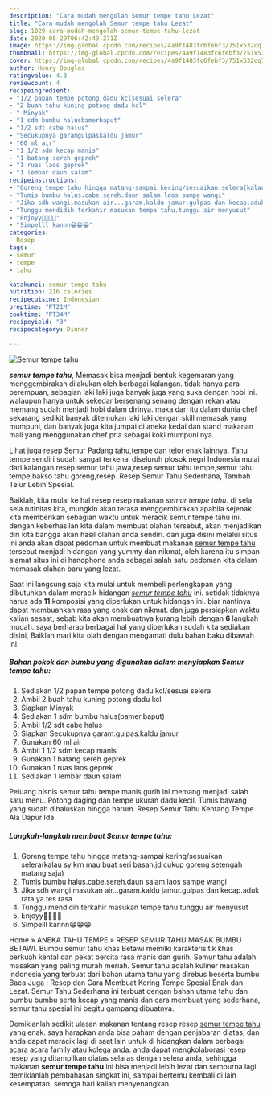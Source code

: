 ```yaml
---
description: "Cara mudah mengolah Semur tempe tahu Lezat"
title: "Cara mudah mengolah Semur tempe tahu Lezat"
slug: 1029-cara-mudah-mengolah-semur-tempe-tahu-lezat
date: 2020-08-29T06:42:49.271Z
image: https://img-global.cpcdn.com/recipes/4a9f1483fc6febf3/751x532cq70/semur-tempe-tahu-foto-resep-utama.jpg
thumbnail: https://img-global.cpcdn.com/recipes/4a9f1483fc6febf3/751x532cq70/semur-tempe-tahu-foto-resep-utama.jpg
cover: https://img-global.cpcdn.com/recipes/4a9f1483fc6febf3/751x532cq70/semur-tempe-tahu-foto-resep-utama.jpg
author: Henry Douglas
ratingvalue: 4.3
reviewcount: 4
recipeingredient:
- "1/2 papan tempe potong dadu kclsesuai selera"
- "2 buah tahu kuning potong dadu kcl"
- " Minyak"
- "1 sdm bumbu halusbamerbaput"
- "1/2 sdt cabe halus"
- "Secukupnya garamgulpaskaldu jamur"
- "60 ml air"
- "1 1/2 sdm kecap manis"
- "1 batang sereh geprek"
- "1 ruas laos geprek"
- "1 lembar daun salam"
recipeinstructions:
- "Goreng tempe tahu hingga matang-sampai kering/sesuaikan selera(kalau sy krn mau buat seri basah.jd cukup goreng setengah matang saja)"
- "Tumis bumbu halus.cabe.sereh.daun salam.laos sampe wangi"
- "Jika sdh wangi.masukan air...garam.kaldu jamur.gulpas dan kecap.aduk rata ya.tes rasa"
- "Tunggu mendidih.terkahir masukan tempe tahu.tunggu air menyusut"
- "Enjoyy🤤🤤🤤🤤"
- "Simpelll kannn😁😁😁"
categories:
- Resep
tags:
- semur
- tempe
- tahu

katakunci: semur tempe tahu 
nutrition: 216 calories
recipecuisine: Indonesian
preptime: "PT21M"
cooktime: "PT34M"
recipeyield: "3"
recipecategory: Dinner

---
```



![Semur tempe tahu](https://img-global.cpcdn.com/recipes/4a9f1483fc6febf3/751x532cq70/semur-tempe-tahu-foto-resep-utama.jpg)

<b><i>semur tempe tahu</i></b>, Memasak bisa menjadi bentuk kegemaran yang menggembirakan dilakukan oleh berbagai kalangan. tidak hanya para perempuan, sebagian laki laki juga banyak juga yang suka dengan hobi ini. walaupun hanya untuk sekedar bersenang senang dengan rekan atau memang sudah menjadi hobi dalam dirinya. maka dari itu dalam dunia chef sekarang sedikit banyak ditemukan laki laki dengan skill memasak yang mumpuni, dan banyak juga kita jumpai di aneka kedai dan stand makanan mall yang menggunakan chef pria sebagai koki mumpuni nya.

Lihat juga resep Semur Padang tahu,tempe dan telor enak lainnya. Tahu tempe sendiri sudah sangat terkenal diseluruh plosok negri Indonesia mulai dari kalangan resep semur tahu jawa,resep semur tahu tempe,semur tahu tempe,bakso tahu goreng,resep. Resep Semur Tahu Sederhana, Tambah Telur Lebih Spesial.

Baiklah, kita mulai ke hal resep resep makanan <i>semur tempe tahu</i>. di sela sela rutinitas kita, mungkin akan terasa menggembirakan apabila sejenak kita memberikan sebagian waktu untuk meracik semur tempe tahu ini. dengan keberhasilan kita dalam membuat olahan tersebut, akan menjadikan diri kita bangga akan hasil olahan anda sendiri. dan juga disini melalui situs ini anda akan dapat pedoman untuk membuat makanan <u>semur tempe tahu</u> tersebut menjadi hidangan yang yummy dan nikmat, oleh karena itu simpan alamat situs ini di handphone anda sebagai salah satu pedoman kita dalam memasak olahan baru yang lezat.


Saat ini langsung saja kita mulai untuk membeli perlengkapan yang dibutuhkan dalam meracik hidangan <u><i>semur tempe tahu</i></u> ini. setidak tidaknya harus ada <b>11</b> komposisi yang diperlukan untuk hidangan ini. biar nantinya dapat membuahkan rasa yang enak dan nikmat. dan juga persiapkan waktu kalian sesaat, sebab kita akan membuatnya kurang lebih dengan <b>6</b> langkah mudah. saya berharap berbagai hal yang diperlukan sudah kita sediakan disini, Baiklah mari kita olah dengan mengamati dulu bahan baku dibawah ini.

<!--inarticleads1-->

##### Bahan pokok dan bumbu yang digunakan dalam menyiapkan Semur tempe tahu:

1. Sediakan 1/2 papan tempe potong dadu kcl/sesuai selera
1. Ambil 2 buah tahu kuning potong dadu kcl
1. Siapkan  Minyak
1. Sediakan 1 sdm bumbu halus(bamer.baput)
1. Ambil 1/2 sdt cabe halus
1. Siapkan Secukupnya garam.gulpas.kaldu jamur
1. Gunakan 60 ml air
1. Ambil 1 1/2 sdm kecap manis
1. Gunakan 1 batang sereh geprek
1. Gunakan 1 ruas laos geprek
1. Sediakan 1 lembar daun salam


Peluang bisnis semur tahu tempe manis gurih ini memang menjadi salah satu menu. Potong daging dan tempe ukuran dadu kecil. Tumis bawang yang sudah dihaluskan hingga harum. Resep Semur Tahu Kentang Tempe Ala Dapur Ida. 

<!--inarticleads2-->

##### Langkah-langkah membuat Semur tempe tahu:

1. Goreng tempe tahu hingga matang-sampai kering/sesuaikan selera(kalau sy krn mau buat seri basah.jd cukup goreng setengah matang saja)
1. Tumis bumbu halus.cabe.sereh.daun salam.laos sampe wangi
1. Jika sdh wangi.masukan air...garam.kaldu jamur.gulpas dan kecap.aduk rata ya.tes rasa
1. Tunggu mendidih.terkahir masukan tempe tahu.tunggu air menyusut
1. Enjoyy🤤🤤🤤🤤
1. Simpelll kannn😁😁😁


Home » ANEKA TAHU TEMPE » RESEP SEMUR TAHU MASAK BUMBU BETAWI. Bumbu semur tahu khas Betawi memilki karakterisitik khas berkuah kental dan pekat bercita rasa manis dan gurih. Semur tahu adalah masakan yang paling murah meriah. Semur tahu adalah kuliner masakan indonesia yang terbuat dari bahan utama tahu yang direbus beserta bumbu Baca Juga : Resep dan Cara Membuat Kering Tempe Spesial Enak dan Lezat. Semur Tahu Sederhana ini terbuat dengan bahan utama tahu dan bumbu bumbu serta kecap yang manis dan cara membuat yang sederhana, semur tahu spesial ini begitu gampang dibuatnya. 

Demikianlah sedikit ulasan makanan tentang resep resep <u>semur tempe tahu</u> yang enak. saya harapkan anda bisa paham dengan penjabaran diatas, dan anda dapat meracik lagi di saat lain untuk di hidangkan dalam berbagai acara acara family atau kolega anda. anda dapat mengkolaborasi resep resep yang ditampilkan diatas selaras dengan selera anda, sehingga makanan <b>semur tempe tahu</b> ini bisa menjadi lebih lezat dan sempurna lagi. demikianlah pembahasan singkat ini, sampai bertemu kembali di lain kesempatan. semoga hari kalian menyenangkan.
